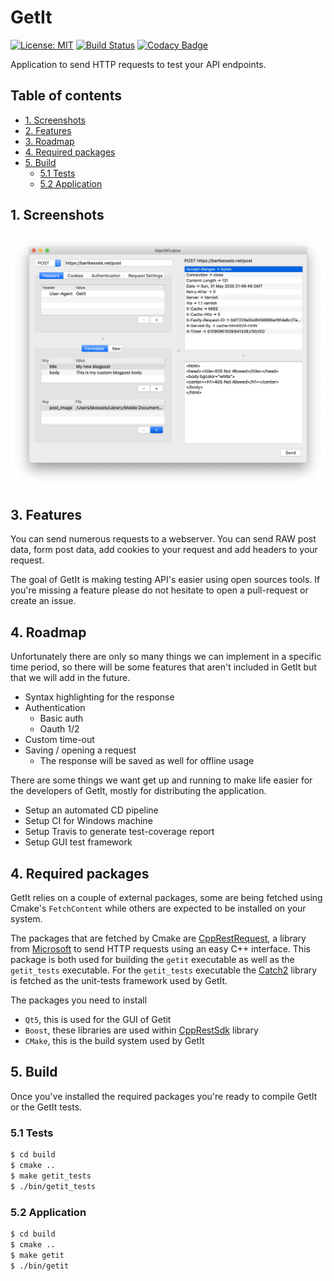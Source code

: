 # GetIt

[![License: MIT](https://img.shields.io/badge/License-MIT-yellow.svg)](LICENSE)
[![Build Status](https://travis-ci.org/bartkessels/getit.svg?branch=development)](https://travis-ci.org/bartkessels/getit)
[![Codacy Badge](https://api.codacy.com/project/badge/Grade/f9919567041d4715889d643b784e661f)](https://www.codacy.com/manual/bartkessels/getit?utm_source=github.com&amp;utm_medium=referral&amp;utm_content=bartkessels/getit&amp;utm_campaign=Badge_Grade)

Application to send HTTP requests to test your API endpoints.

## Table of contents

- [1. Screenshots](#1-screenshots)
- [2. Features](#2-features)
- [3. Roadmap](#3-roadmap)
- [4. Required packages](#4-required-packages)
- [5. Build](#5-build)
    - [5.1 Tests](#51-tests)
    - [5.2 Application](#52-application)
    
## 1. Screenshots

![Main window of GetIt](data/screenshot_1.png)

## 3. Features

You can send numerous requests to a webserver. You can send RAW post data,
form post data, add cookies to your request and add headers to your request.

The goal of GetIt is making testing API's easier using open sources tools. If you're
missing a feature please do not hesitate to open a pull-request or create an issue.

## 4. Roadmap

Unfortunately there are only so many things we can implement in a specific time period, so there will be some
features that aren't included in GetIt but that we will add in the future.

- Syntax highlighting for the response
- Authentication
    - Basic auth
    - Oauth 1/2
- Custom time-out
- Saving / opening a request
    - The response will be saved as well for offline usage

There are some things we want get up and running to make life easier for the developers of GetIt, mostly for
distributing the application.

- Setup an automated CD pipeline
- Setup CI for Windows machine
- Setup Travis to generate test-coverage report
- Setup GUI test framework

## 4. Required packages

GetIt relies on a couple of external packages, some are being fetched using Cmake's `FetchContent` while others
are expected to be installed on your system.

The packages that are fetched by Cmake are [CppRestRequest](https://github.com/microsoft/cpprestsdk), a library from
[Microsoft](https://microsoft.com) to send HTTP requests using an easy C++ interface. This package is both used for
building the `getit` executable as well as the `getit_tests` executable. For the `getit_tests` executable the
[Catch2](https://github.com/catchorg/catch2) library is fetched as the unit-tests framework used by GetIt.

The packages you need to install

- `Qt5`, this is used for the GUI of Getit
- `Boost`, these libraries are used within [CppRestSdk](https://github.com/microsoft/cpprestsdk) library
- `CMake`, this is the build system used by GetIt

## 5. Build

Once you've installed the required packages you're ready to compile GetIt or the GetIt tests.

### 5.1 Tests

```bash
$ cd build
$ cmake ..
$ make getit_tests
$ ./bin/getit_tests
```

### 5.2 Application

```bash
$ cd build
$ cmake ..
$ make getit
$ ./bin/getit
```